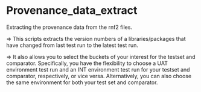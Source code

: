 # Provenance_data_extract
Extracting the provenance data from the rnf2 files.

=> This scripts extracts the version numbers of a libraries/packages that have changed from last test run to the latest test run. 

=> It also allows you to select the buckets of your interest for the testset and comparator. Specifically, you have the flexibility to choose a UAT environment test run and an INT environment test run for your testset and comparator, respectively, or vice versa. Alternatively, you can also choose the same environment for both your test set and comparator.
